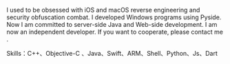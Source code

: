 
I used to be obsessed with iOS and macOS reverse engineering and security obfuscation combat. I developed Windows programs using Pyside. Now I am committed to server-side Java and Web-side development. I am now an independent developer. If you want to cooperate, please contact me .

Skills：C++、Objective-C 、Java、Swift、ARM、Shell、Python、Js、Dart

